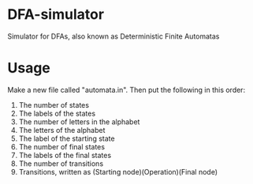# DFA-simulator
Simulator for DFAs, also known as Deterministic Finite Automatas

# Usage
Make a new file called "automata.in". Then put the following in this order:

1. The number of states
2. The labels of the states
3. The number of letters in the alphabet
4. The letters of the alphabet
5. The label of the starting state
6. The number of final states
7. The labels of the final states
8. The number of transitions
9. Transitions, written as (Starting node)(Operation)(Final node)
